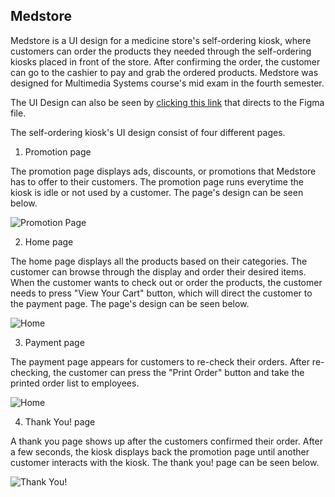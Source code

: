 ## Medstore

Medstore is a UI design for a medicine store's self-ordering kiosk, where customers can order the products they needed through the self-ordering kiosks placed in front of the store. After confirming the order, the customer can go to the cashier to pay and grab the ordered products. Medstore was designed for Multimedia Systems course's mid exam in the fourth semester.

The UI Design can also be seen by [clicking this link](https://www.figma.com/proto/eqgjA3KWw09cHjbej9qDY0/UTS-Semester-4-Multimedia-Systems?node-id=2%3A4&scaling=scale-down&page-id=0%3A1&starting-point-node-id=2%3A3) that directs to the Figma file.

The self-ordering kiosk's UI design consist of four different pages.
1. Promotion page

The promotion page displays ads, discounts, or promotions that Medstore has to offer to their customers. The promotion page runs everytime the kiosk is idle or not used by a customer. The page's design can be seen below.

![Promotion Page](https://user-images.githubusercontent.com/45966986/201616946-a95e61cc-fcc3-4832-8f3b-9571bb2f4f46.png)

2. Home page

The home page displays all the products based on their categories. The customer can browse through the display and order their desired items. When the customer wants to check out or order the products, the customer needs to press "View Your Cart" button, which will direct the customer to the payment page. The page's design can be seen below.

![Home](https://user-images.githubusercontent.com/45966986/201617402-beabc321-59ec-471c-9949-2b6870182755.png)


3. Payment page

The payment page appears for customers to re-check their orders. After re-checking, the customer can press the "Print Order" button and take the printed order list to employees.

![Home](https://user-images.githubusercontent.com/45966986/201617873-eff9375c-94fb-43ea-8b18-33becec33a59.png)

4. Thank You! page

A thank you page shows up after the customers confirmed their order. After a few seconds, the kiosk displays back the promotion page until another customer interacts with the kiosk. The thank you! page can be seen below.

![Thank You!](https://user-images.githubusercontent.com/45966986/201617894-ea768884-191c-405e-b826-28386e26b329.png)
